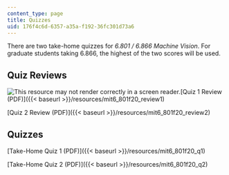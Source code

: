 ```yaml
---
content_type: page
title: Quizzes
uid: 176f4c6d-6357-a35a-f192-36fc301d73a6
---
```


There are two take-home quizzes for _6.801 / 6.866 Machine Vision_. For graduate students taking 6.866, the highest of the two scores will be used. 

Quiz Reviews
------------

![This resource may not render correctly in a screen reader.](/images/inacessible.gif)[Quiz 1 Review (PDF)]({{< baseurl >}}/resources/mit6_801f20_review1)

[Quiz 2 Review (PDF)]({{< baseurl >}}/resources/mit6_801f20_review2)

Quizzes
-------

[Take-Home Quiz 1 (PDF)]({{< baseurl >}}/resources/mit6_801f20_q1)

[Take-Home Quiz 2 (PDF)]({{< baseurl >}}/resources/mit6_801f20_q2)